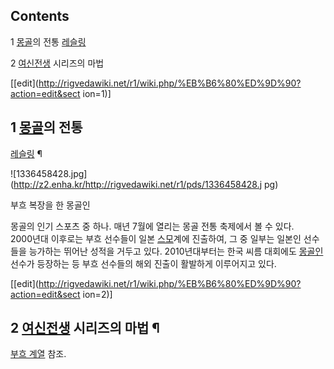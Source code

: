 ## Contents

    

1 [몽골](%EB%AA%BD%EA%B3%A8.md)의 전통 [레슬링](%EB%A0%88%EC%8A%AC%EB%A7%81.md)

2 [여신전생](%EC%97%AC%EC%8B%A0%EC%A0%84%EC%83%9D.md) 시리즈의 마법

[[edit](http://rigvedawiki.net/r1/wiki.php/%EB%B6%80%ED%9D%90?action=edit&sect
ion=1)]

## 1 [몽골](%EB%AA%BD%EA%B3%A8.md)의 전통
[레슬링](%EB%A0%88%EC%8A%AC%EB%A7%81.md) ¶

  

![1336458428.jpg](http://z2.enha.kr/http://rigvedawiki.net/r1/pds/1336458428.j
pg)

  
부흐 복장을 한 몽골인

  
  

몽골의 인기 스포츠 중 하나. 매년 7월에 열리는 몽골 전통 축제에서 볼 수 있다.  
2000년대 이후로는 부흐 선수들이 일본 [스모](%EC%8A%A4%EB%AA%A8.md)계에 진출하여, 그 중 일부는 일본인 선수들을
능가하는 뛰어난 성적을 거두고 있다. 2010년대부터는 한국 씨름 대회에도
[몽골인](%EB%AA%BD%EA%B3%A8%EC%9D%B8.md) 선수가 등장하는 등 부흐 선수들의 해외 진출이 활발하게 이루어지고
있다.

[[edit](http://rigvedawiki.net/r1/wiki.php/%EB%B6%80%ED%9D%90?action=edit&sect
ion=2)]

## 2 [여신전생](%EC%97%AC%EC%8B%A0%EC%A0%84%EC%83%9D.md) 시리즈의 마법 ¶

[부흐 계열](%EB%B6%80%ED%9D%90%20%EA%B3%84%EC%97%B4.md) 참조.

